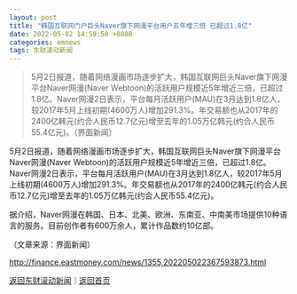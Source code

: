 ```yaml
---
layout: post
title: "韩国互联网门户巨头Naver旗下网漫平台用户五年增三倍 已超过1.8亿"
date: 2022-05-02 14:59:50 +0800
categories: emnews
tags: 东财滚动新闻
---
```

> 5月2日报道，随着网络漫画市场逐步扩大，韩国互联网巨头Naver旗下网漫平台Naver网漫(Naver Webtoon)的活跃用户规模近5年增近三倍，已超过1.8亿。Naver网漫2日表示，平台每月活跃用户(MAU)在3月达到1.8亿人，较2017年5月上线初期(4600万人)增加291.3%。年交易额也从2017年的2400亿韩元(约合人民币12.7亿元)增至去年的1.05万亿韩元(约合人民币55.4亿元)。（界面新闻）

<p>5月2日报道，随着网络漫画市场逐步扩大，韩国互联网巨头Naver旗下网漫平台Naver网漫(Naver Webtoon)的活跃用户规模近5年增近三倍，已超过1.8亿。Naver网漫2日表示，平台每月活跃用户(MAU)在3月达到1.8亿人，较2017年5月上线初期(4600万人)增加291.3%。年交易额也从2017年的2400亿韩元(约合人民币12.7亿元)增至去年的1.05万亿韩元(约合人民币55.4亿元)。</p><p>据介绍，Naver网漫在韩国、日本、北美、欧洲、东南亚、中南美市场提供10种语言的服务。目前创作者有600万余人，累计作品数约10亿部。</p><p class="em_media">（文章来源：界面新闻）</p>

<http://finance.eastmoney.com/news/1355,202205022367593873.html>

[返回东财滚动新闻](//finews.withounder.com/emnews/)｜[返回首页](//finews.withounder.com/)